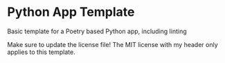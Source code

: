 # Python App Template
Basic template for a Poetry based Python app, including linting

Make sure to update the license file! The MIT license with my header only applies to this template.
